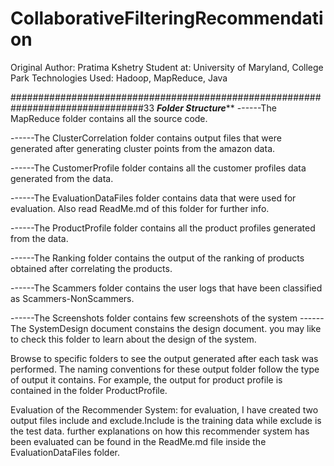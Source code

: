 # CollaborativeFilteringRecommendation

Original Author: Pratima Kshetry
Student at: University of Maryland, College Park
Technologies Used: Hadoop, MapReduce, Java

################################################################################33
*******************************Folder Structure*********************************
------The MapReduce folder contains all the source code.

------The ClusterCorrelation folder contains output files that were generated after generating cluster points from the amazon data.

------The CustomerProfile folder contains all the customer profiles data generated from the data.

------The EvaluationDataFiles folder contains data that were used for evaluation. Also read ReadMe.md of this folder for further info.

------The ProductProfile folder contains all the product profiles generated from the data.

------The Ranking folder contains the output of the ranking of products obtained after correlating the products.

------The Scammers folder contains the user logs that have been classified as Scammers-NonScammers.

------The Screenshots folder contains few screenshots of the system
------The SystemDesign document constains the design document. you may like to check this folder to learn about the design of the system.

Browse to specific folders to see the output generated after each task was performed. The naming conventions for these output folder follow the type of output it contains. For example, the output for product profile is contained in the folder ProductProfile.

Evaluation of the Recommender System:
for evaluation, I have created two output files include and exclude.Include is the training data while exclude is the test data. further explanations on how this recommender system has been evaluated can be found in the ReadMe.md file inside the EvaluationDataFiles folder.


